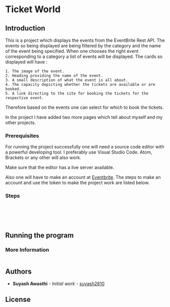 # Ticket World

## Introduction

This is a project which displays the events from the EventBrite Rest API. The events so being displayed are being 
filtered by the category and the name of the event being specified.
When one chooses the right event corresponding to a category a list of events will be displayed.
The cards so displayed will have :
```
1. The image of the event. 
2. Heading providing the name of the event.
3. A small description of what the event is all about.
4. The capacity depicting whether the tickets are available or are booked.
5. A link directing to the site for booking the tickets for the respective event.
```
Therefore based on the events one can select for which to book the tickets.

In the project I have added two more pages which tell about myself and my other projects.

### Prerequisites
For running the project successfully one will need a source code editor with a powerful developing tool.
I preferably use Visual Studio Code. Atom, Brackets or any other will also work.

Make sure that the editor has a live server available.

Also one will have to make an account at [Eventbrite](https://www.eventbrite.com/developer/v3/). The steps to make an account and use the token to make the project work are listed below.

### Steps



```

```




```
  
```




```
  
```

## Running the program



### More Information



```

```




## Authors

* **Suyash Awasthi** - *Initial work* - [suyash2810](https://github.com/suyash2810)

## License



